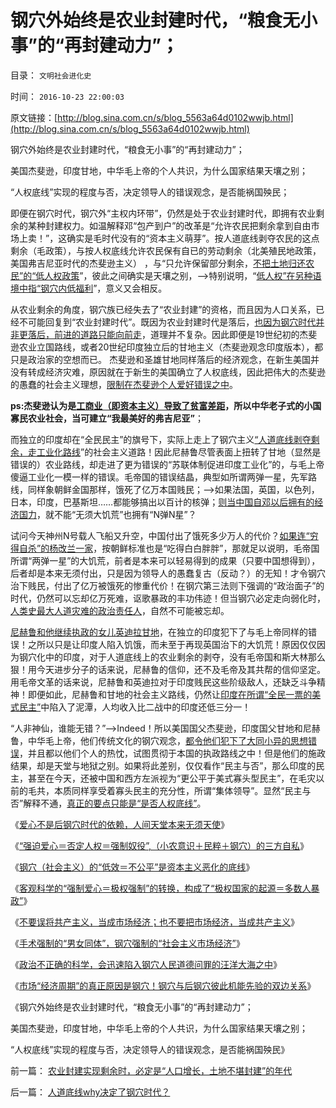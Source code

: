 # 钢穴外始终是农业封建时代，“粮食无小事”的“再封建动力”；

目录： `文明社会进化史` 

时间： `2016-10-23 22:00:03` 

原文链接：[http://blog.sina.com.cn/s/blog_5563a64d0102wwjb.html](http://blog.sina.com.cn/s/blog_5563a64d0102wwjb.html)

钢穴外始终是农业封建时代，“粮食无小事”的“再封建动力”；

美国杰斐逊，印度甘地，中华毛上帝的个人共识，为什么国家结果天壤之别；

“人权底线”实现的程度与否，决定领导人的错误观念，是否能祸国殃民；

即便在钢穴时代，钢穴外“主权内环带”，仍然是处于农业封建时代，即拥有农业剩余的某种封建权力。如温解释邓“包产到户”的改革是“允许农民把剩余拿到自由市场上卖！”，这确实是毛时代没有的“资本主义萌芽”。按人道底线剥夺农民的这点剩余（毛政策），与按人权底线允许农民保有自已的劳动剩余（北美殖民地政策，美国弗吉尼亚时代的杰斐逊主义）
，与“只允许保留部分剩余，[不把土地归还农民”的“低人权政策](../../../2011/7/10/中世纪及奴隶社会的特征.md)”，彼此之间确实是天壤之别，——>特别说明，“[低人权”在另种语境中指“钢穴内低福利](../../../2013/6/25/人权是中唯一具备自持能力的权利，《通往奴役之路》的根本原因.md)”，意义又会相反。

从农业剩余的角度，钢穴族已经失去了“农业封建”的资格，而且因为人口关系，已经不可能回复到“农业封建时代”。既因为农业封建时代是落后，[也因为钢穴时代并非更落后，前进的道路只能向前走](../../../2016/10/13/爱心不是后钢穴时代的依赖，人间天堂本就无须天使；.md)，道理并不复杂。因此即便是19世纪初的杰斐逊农业立国路线，或者20世纪印度独立后的甘地主义（杰斐逊观念印度版本），都只是政治家的空想而已。
杰斐逊和圣雄甘地同样落后的经济观念，在新生美国并没有转成经济灾难，原因就在于新生的美国确立了人权底线，因此把伟大的杰斐逊的愚蠢的社会主义理想，[限制在杰斐逊个人爱好错误之中](../../../2011/4/20/杰斐逊成了希特勒；没有极左只有更左；.md)。

**ps:杰斐逊认为是[工商业（即资本主义）导致了贫富差距](../../../2016/7/2/“贫富差距扩大”是资本主义的功劳，社会主义的罪恶；.md)，所以中华老子式的小国寡民农业社会，当可建立“我最美好的弗吉尼亚”**；

而独立的印度却在“全民民主”的旗号下，实际上走上了钢穴主义[“人道底线剥夺剩余，走工业化路线](../../../2016/10/8/农业封建之后，“人道底线＝钢穴时代”是历史的主流；.md)”的社会主义道路！因此尼赫鲁尽管表面上扭转了甘地（显然是错误的）农业路线，却走进了更为错误的“苏联体制促进印度工业化”的，与毛上帝傻逼工业化一模一样的错误。毛帝国的错误结晶，典型如所谓两弹一星，先军路线，同样象朝鲜金国那样，饿死了亿万本国贱民；——>如果法国，英国，以色列，日本，印度，巴基斯坦……都能够搞出以百计的核弹；[则当中国自邓以后拥有的经济国力](../../../2016/8/1/市场经济去特权化（去钢穴化）的两个要点.md)，就不能“无须大饥荒”也拥有“N弹N星”？

试问今天神州N号载人飞船又升空，中国付出了饿死多少万人的代价？[如果连“穷得自杀”的杨改兰一家](../../../2016/9/15/“扶贫，向弱者倾斜”很容易忽略“钢穴体制，内外有别”；.md)，按朝鲜标准也是“吃得白白胖胖”，那就足以说明，毛帝国所谓“两弹一星”的大饥荒，前者是本来可以轻易得到的成果（只要中国想得到），后者却是本来无须付出，只是因为领导人的愚蠢复古（反动？）的无知！才令钢穴治下贱民，付出了亿万被饿死的惨重代价！在钢穴第三法则下强调的“政治面子”的时代，仍然可以忘却亿万死难，讴歌暴政的丰功伟迹！但当钢穴必定走向弱化时，[人类史最大人道灾难的政治责任人](http://darthvad.blog.163.com/blog/static/533994702016911103236430/)，自然不可能被忘却。

[尼赫鲁和他继续执政的女儿英迪拉甘地](../../../2014/11/15/印度继承了英国的愚昧，扬弃了英印的精华.md)，在独立的印度犯下了与毛上帝同样的错误！之所以只是让印度人陷入饥饿，而未至于再现英国治下的大饥荒！原因仅仅因为钢穴化中的印度，对于人道底线上的农业剩余的剥夺，没有毛帝国和斯大林那么狠！用今天进步分子的话来说，尼赫鲁的信仰，还不及毛帝及其共帮的信仰坚定。用毛帝文革的话来说，尼赫鲁和英迪拉对于印度贱民这些阶级敌人，还缺乏斗争精神！即便如此，尼赫鲁和甘地的社会主义路线，仍然让[印度在所谓“全民一票的美式民主”](../../../2011/12/30/印度的社会主义民主和阿马蒂亚森的数字化道德.md)中陷入了泥潭，人均收入比二战中的印度还低三分一！

“人非神仙，谁能无错？”——>Indeed！所以美国国父杰斐逊，印度国父甘地和尼赫鲁，中华毛上帝，他们传统文化的钢穴观念，[都令他们犯下了大同小异的思想错误](../../../2012/2/27/人无完人多复古，伟人们都有愚民情结.md)，并且都以他们个人的热忱，试图贯彻于本国的执政路线之中！但是他们的施政结果，却是天堂与地狱之别。如果将此差别，仅仅看作“民主与否”，那么印度的民主，甚至在今天，还被中国和西方左派视为“更公平于美式寡头型民主”，在毛灾以前的毛共，本质同样享受着寡头民主的充分性，所谓“集体领导”。显然“民主与否”解释不通，[真正的要点只能是“是否人权底线”](../../../2016/10/4/“人道底线”的政治含义是“剥夺”，不是“给予”；.md)。

《[爱心不是后钢穴时代的依赖，人间天堂本来无须天使](../../../2016/10/13/爱心不是后钢穴时代的依赖，人间天堂本就无须天使；.md)》

《[“强迫爱心＝否定人权＝强制奴役”,](../../../2016/10/14/“强迫爱心＝否定人权＝强制奴役”的愚蠢交换.md)[（小农意识＋民粹＋钢穴）的三方自私](../../../2016/10/14/“强迫爱心＝否定人权＝强制奴役”的愚蠢交换.md)》

《[钢穴（社会主义）的“低效＝不公平”是资本主义恶化的底线](../../../2016/10/15/苏联钢穴的官僚主义和大饥荒，只是钢穴低效先验的后验；.md)》

《[客观科学的“强制爱心＝极权强制”的转换，构成了“极权国家的起源＝多数人暴政”](../../../2016/10/16/世界上没有多少人，真的喜欢极权主义；.md)》

《[不要误将共产主义，当成市场经济；也不要把市场经济，当成共产主义](../../../2016/10/17/不要把误将市场经济，当成共产主义的“提款机”；.md)》

《[手术强制的“男女同体”，钢穴强制的“社会主义市场经济”](../../../2016/10/18/市场经济与计划经济，运作机能严重冲突.md)》

《[政治不正确的科学，会迅速陷入钢穴人民道德问罪的汪洋大海之中](../../../2016/10/19/政治不正确的科学.md)》

《[市场“经济周期”的真正原因是钢穴！钢穴与后钢穴彼此机能先验的双边关系](../../../2016/10/21/自测：当你对社会不满时，下意识往那个方向“出问题”？.md)》

《钢穴外始终是农业封建时代，“粮食无小事”的“再封建动力”；

美国杰斐逊，印度甘地，中华毛上帝的个人共识，为什么国家结果天壤之别；

“人权底线”实现的程度与否，决定领导人的错误观念，是否能祸国殃民》

前一篇： [农业封建实现剩余时，必定是“人口增长，土地不堪封建”的年代](../../../2016/10/24/农业封建实现剩余时，必定是“人口增长，土地不堪封建”的年代.md)

后一篇： [人道底线why决定了钢穴时代？](../../../2016/10/5/人道底线why决定了钢穴时代？.md)

